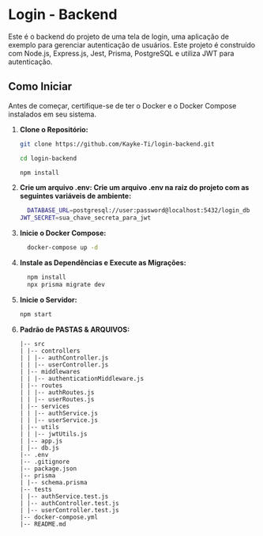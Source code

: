 # Login - Backend

Este é o backend do projeto de uma tela de login, uma aplicação de exemplo para gerenciar autenticação de usuários. Este projeto é construído com Node.js, Express.js, Jest, Prisma, PostgreSQL e utiliza JWT para autenticação.

## Como Iniciar

Antes de começar, certifique-se de ter o Docker e o Docker Compose instalados em seu sistema.

1.  **Clone o Repositório:**

    ```bash
    git clone https://github.com/Kayke-Ti/login-backend.git

    cd login-backend

    npm install
    ```

2.  **Crie um arquivo .env: Crie um arquivo .env na raiz do projeto com as seguintes variáveis de ambiente:**

    ```bash
      DATABASE_URL=postgresql://user:password@localhost:5432/login_db
    JWT_SECRET=sua_chave_secreta_para_jwt

    ```

3.  **Inicie o Docker Compose:**

    ```bash
      docker-compose up -d
    ```

4.  **Instale as Dependências e Execute as Migrações:**

    ```bash
      npm install
      npx prisma migrate dev
    ```

5.  **Inicie o Servidor:**

    ```bash
    npm start
    ```

6.  **Padrão de PASTAS & ARQUIVOS:**
    ```
    |-- src
    | |-- controllers
    | | |-- authController.js
    | | |-- userController.js
    | |-- middlewares
    | | |-- authenticationMiddleware.js
    | |-- routes
    | | |-- authRoutes.js
    | | |-- userRoutes.js
    | |-- services
    | | |-- authService.js
    | | |-- userService.js
    | |-- utils
    | | |-- jwtUtils.js
    | |-- app.js
    | |-- db.js
    |-- .env
    |-- .gitignore
    |-- package.json
    |-- prisma
    | |-- schema.prisma
    |-- tests
    | |-- authService.test.js
    | |-- authController.test.js
    | |-- userController.test.js
    |-- docker-compose.yml
    |-- README.md
    ```
